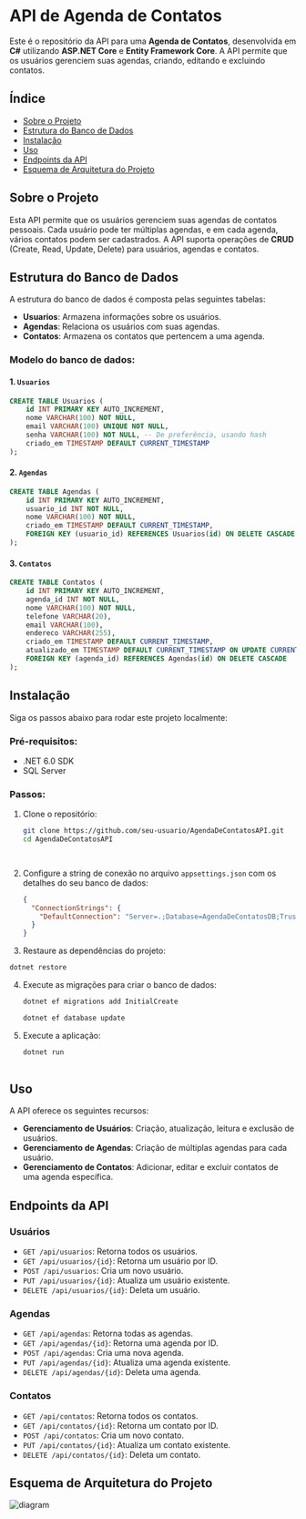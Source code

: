 # API de Agenda de Contatos

Este é o repositório da API para uma **Agenda de Contatos**, desenvolvida em **C#** utilizando **ASP.NET Core** e **Entity Framework Core**. A API permite que os usuários gerenciem suas agendas, criando, editando e excluindo contatos.

## Índice

- [Sobre o Projeto](#sobre-o-projeto)
- [Estrutura do Banco de Dados](#estrutura-do-banco-de-dados)
- [Instalação](#instalação)
- [Uso](#uso)
- [Endpoints da API](#endpoints-da-api)
- [Esquema de Arquitetura do Projeto](#esquema-de-arquitetura-do-projeto)

## Sobre o Projeto

Esta API permite que os usuários gerenciem suas agendas de contatos pessoais. Cada usuário pode ter múltiplas agendas, e em cada agenda, vários contatos podem ser cadastrados. A API suporta operações de **CRUD** (Create, Read, Update, Delete) para usuários, agendas e contatos.

## Estrutura do Banco de Dados

A estrutura do banco de dados é composta pelas seguintes tabelas:

- **Usuarios**: Armazena informações sobre os usuários.
- **Agendas**: Relaciona os usuários com suas agendas.
- **Contatos**: Armazena os contatos que pertencem a uma agenda.

### Modelo do banco de dados:

#### 1. `Usuarios`

```sql
CREATE TABLE Usuarios (
    id INT PRIMARY KEY AUTO_INCREMENT,
    nome VARCHAR(100) NOT NULL,
    email VARCHAR(100) UNIQUE NOT NULL,
    senha VARCHAR(100) NOT NULL, -- De preferência, usando hash
    criado_em TIMESTAMP DEFAULT CURRENT_TIMESTAMP
);
```

#### 2. `Agendas`

```sql
CREATE TABLE Agendas (
    id INT PRIMARY KEY AUTO_INCREMENT,
    usuario_id INT NOT NULL,
    nome VARCHAR(100) NOT NULL,
    criado_em TIMESTAMP DEFAULT CURRENT_TIMESTAMP,
    FOREIGN KEY (usuario_id) REFERENCES Usuarios(id) ON DELETE CASCADE
);
```

#### 3. `Contatos`

```sql
CREATE TABLE Contatos (
    id INT PRIMARY KEY AUTO_INCREMENT,
    agenda_id INT NOT NULL,
    nome VARCHAR(100) NOT NULL,
    telefone VARCHAR(20),
    email VARCHAR(100),
    endereco VARCHAR(255),
    criado_em TIMESTAMP DEFAULT CURRENT_TIMESTAMP,
    atualizado_em TIMESTAMP DEFAULT CURRENT_TIMESTAMP ON UPDATE CURRENT_TIMESTAMP,
    FOREIGN KEY (agenda_id) REFERENCES Agendas(id) ON DELETE CASCADE
);
```

## Instalação

Siga os passos abaixo para rodar este projeto localmente:

### Pré-requisitos:
- .NET 6.0 SDK
- SQL Server

### Passos:

1. Clone o repositório:

   ```bash
   git clone https://github.com/seu-usuario/AgendaDeContatosAPI.git
   cd AgendaDeContatosAPI
   
  
2. Configure a string de conexão no arquivo `appsettings.json` com os detalhes do seu banco de dados:

   ```json
   {
     "ConnectionStrings": {
       "DefaultConnection": "Server=.;Database=AgendaDeContatosDB;Trusted_Connection=True;"
     }
   }

3. Restaure as dependências do projeto:

  ```bash
  dotnet restore
```

4. Execute as migrações para criar o banco de dados:
   ```bash
   dotnet ef migrations add InitialCreate
   ```

   ```bash
   dotnet ef database update
   ```
5. Execute a aplicação:
   ```bash
   dotnet run
  

## Uso

A API oferece os seguintes recursos:

- **Gerenciamento de Usuários**: Criação, atualização, leitura e exclusão de usuários.
- **Gerenciamento de Agendas**: Criação de múltiplas agendas para cada usuário.
- **Gerenciamento de Contatos**: Adicionar, editar e excluir contatos de uma agenda específica.

## Endpoints da API

### Usuários
- `GET /api/usuarios`: Retorna todos os usuários.
- `GET /api/usuarios/{id}`: Retorna um usuário por ID.
- `POST /api/usuarios`: Cria um novo usuário.
- `PUT /api/usuarios/{id}`: Atualiza um usuário existente.
- `DELETE /api/usuarios/{id}`: Deleta um usuário.

### Agendas
- `GET /api/agendas`: Retorna todas as agendas.
- `GET /api/agendas/{id}`: Retorna uma agenda por ID.
- `POST /api/agendas`: Cria uma nova agenda.
- `PUT /api/agendas/{id}`: Atualiza uma agenda existente.
- `DELETE /api/agendas/{id}`: Deleta uma agenda.

### Contatos
- `GET /api/contatos`: Retorna todos os contatos.
- `GET /api/contatos/{id}`: Retorna um contato por ID.
- `POST /api/contatos`: Cria um novo contato.
- `PUT /api/contatos/{id}`: Atualiza um contato existente.
- `DELETE /api/contatos/{id}`: Deleta um contato.

## Esquema de Arquitetura do Projeto

![diagram](docs/architecture.png)

